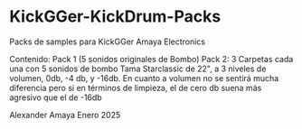 # KickGGer-KickDrum-Packs
 Packs de samples para KickGGer Amaya Electronics

 Contenido:
 Pack 1 (5 sonidos originales de Bombo)
 Pack 2:
 3 Carpetas cada una con 5 sonidos de bombo Tama Starclassic de 22", a 3 niveles de volumen, 0db, -4 db, y -16db.
 En cuanto a volumen no se sentirá mucha diferencia pero si en términos de limpieza, el de cero db suena más agresivo que el de -16db

 Alexander Amaya Enero 2025
